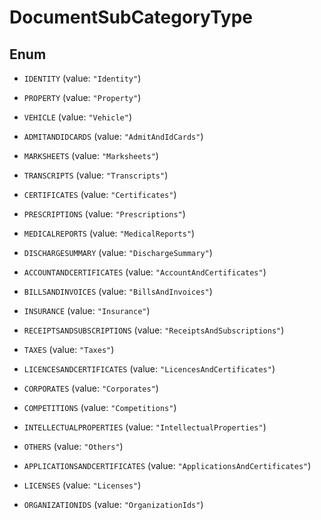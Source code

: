 

# DocumentSubCategoryType

## Enum


* `IDENTITY` (value: `"Identity"`)

* `PROPERTY` (value: `"Property"`)

* `VEHICLE` (value: `"Vehicle"`)

* `ADMITANDIDCARDS` (value: `"AdmitAndIdCards"`)

* `MARKSHEETS` (value: `"Marksheets"`)

* `TRANSCRIPTS` (value: `"Transcripts"`)

* `CERTIFICATES` (value: `"Certificates"`)

* `PRESCRIPTIONS` (value: `"Prescriptions"`)

* `MEDICALREPORTS` (value: `"MedicalReports"`)

* `DISCHARGESUMMARY` (value: `"DischargeSummary"`)

* `ACCOUNTANDCERTIFICATES` (value: `"AccountAndCertificates"`)

* `BILLSANDINVOICES` (value: `"BillsAndInvoices"`)

* `INSURANCE` (value: `"Insurance"`)

* `RECEIPTSANDSUBSCRIPTIONS` (value: `"ReceiptsAndSubscriptions"`)

* `TAXES` (value: `"Taxes"`)

* `LICENCESANDCERTIFICATES` (value: `"LicencesAndCertificates"`)

* `CORPORATES` (value: `"Corporates"`)

* `COMPETITIONS` (value: `"Competitions"`)

* `INTELLECTUALPROPERTIES` (value: `"IntellectualProperties"`)

* `OTHERS` (value: `"Others"`)

* `APPLICATIONSANDCERTIFICATES` (value: `"ApplicationsAndCertificates"`)

* `LICENSES` (value: `"Licenses"`)

* `ORGANIZATIONIDS` (value: `"OrganizationIds"`)




